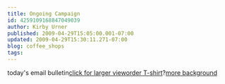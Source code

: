 ```yaml
---
title: Ongoing Campaign
id: 4259109168847049039
author: Kirby Urner
published: 2009-04-29T15:05:00.001-07:00
updated: 2009-04-29T15:30:11.271-07:00
blog: coffee_shops
tags: 
---
```


[](https://blogger.googleusercontent.com/img/b/R29vZ2xl/AVvXsEgl_fFhBgCFHdFP2wywzOmzVQ454oVmRbtcGWy-G54ATmTn62hWWlXQbBNbjBtVtVekYflhsxqWmrX4KPOaR5fHj8lLcqm3UUTkWjxhH5vhDsLb6X4iavlN-LCbJ1t26JcCMunbWz_S3Ne3/s1600-h/bear_booty.jpg)[](https://blogger.googleusercontent.com/img/b/R29vZ2xl/AVvXsEhhBLfw0UtQlHd4S8cK1bEzku5pxLkKmlKb8Q7pDrYziCWV8tL0QqfAem8qhGGjyn-dLSIQuz4UyF_y14OctcBY-b7fnljt0Zh4vg0iZBINOpWiEdYdbvU_uQnrIXKjrBPMf5_JBOLUVZnv/s1600-h/greenpeace_bears.png)today's email bulletin[click for larger view](http://www.flickr.com/photos/17157315@N00/3486527659/sizes/o/in/photostream/)[order T-shirt](http://www.flickr.com/photos/17157315@N00/3486526515/in/photostream/)?[more background](http://coffeeshopsnet.blogspot.com/2009/04/save-polar-bears.html)